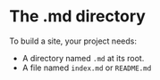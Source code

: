 # The .md directory

To build a site, your project needs:
* A directory named `.md` at its root.
* A file named `index.md` or `README.md` 


